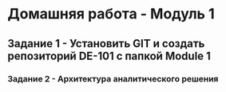 # Домашняя работа - Модуль 1
## Задание 1 - Установить GIT и создать репозиторий DE-101 с папкой Module 1
### Задание 2 - Архитектура аналитического решения
